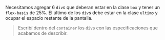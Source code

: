 Necesitamos agregar 6 `div`s que deberan estar en la clase `box` y tener un `flex-basis` de 25%. El último de los `div`s debe estar en la clase `ultimo` y ocupar el espacio restante de la pantalla.

> Escribí dentro del `container` los `div`s con las especificaciones que acabamos de describir.


